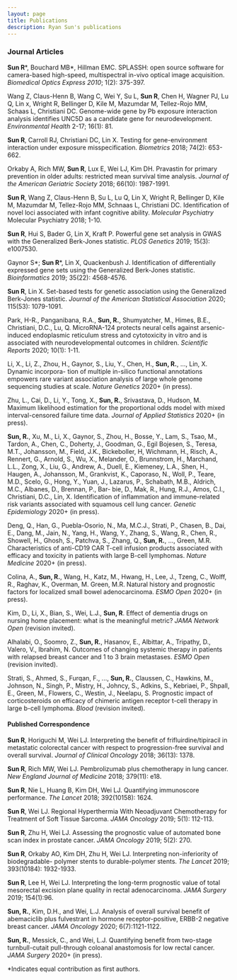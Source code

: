 ```yaml
---
layout: page
title: Publications
description: Ryan Sun's publications
---
```



### <a name="articles"></a>Journal Articles

**Sun R**\*, Bouchard MB\*, Hillman EMC.
SPLASSH: open source software for camera-based high-speed, multispectral in-vivo optical image acquisition. 
*Biomedical Optics Express 2010*; 1(2): 375-397.

Wang Z, Claus-Henn B, Wang C, Wei Y, Su L, **Sun R**, Chen H, Wagner PJ, Lu Q, Lin x, Wright R, Bellinger D, Kile M, Mazumdar M, Tellez-Rojo MM, Schaas L, Christiani DC. 
Genome-wide gene by Pb exposure interaction analysis identifies UNC5D as a candidate gene for neurodevelopment.
*Environmental Health* 2-17; 16(1): 81.

**Sun R**, Carroll RJ, Christiani DC, Lin X. Testing for gene-environment interaction under exposure misspecification.
*Biometrics* 2018; 74(2): 653-662.

Orkaby A, Rich MW, **Sun R**, Lux E, Wei LJ, Kim DH. Pravastin for primary prevention in older adults: restricted mean survival time analysis. 
*Journal of the American Geriatric Society* 2018; 66(10): 1987-1991.

**Sun R**, Wang Z, Claus-Henn B, Su L, Lu Q, Lin X, Wright R, Bellinger D, Kile M, Mazumdar M, Tellez-Rojo MM, Schnaas L, Christiani DC. 
Identification of novel loci associated with infant cognitive ability. 
*Molecular Psychiatry* Molecular Psychiatry 2018; 1-10.

**Sun R**, Hui S, Bader G, Lin X, Kraft P.
Powerful gene set analysis in GWAS with the Generalized Berk-Jones statistic.
*PLOS Genetics* 2019; 15(3): e1007530.

Gaynor S\*; **Sun R**\*, Lin X, Quackenbush J. Identification of differentially expressed gene sets using the Generalized Berk-Jones statistic.
*Bioinformatics* 2019; 35(22): 4568-4576.

**Sun R**, Lin X. Set-based tests for genetic association using the Generalized Berk-Jones statistic.
*Journal of the American Statistical Association* 2020; 115(53): 1079-1091.

Park, H-R., Panganibana, R.A., **Sun, R.**, Shumyatcher, M., Himes, B.E., Christiani, D.C., Lu, Q. 
MicroRNA-124 protects neural cells against arsenic-induced endoplasmic reticulum stress and cytotoxicity in vitro and is associated with neurodevelopmental outcomes in children. *Scientific Reports* 2020; 10(1): 1-11.

Li, X., Li, Z., Zhou, H., Gaynor, S., Liu, Y., Chen, H., **Sun, R.**, ..., Lin, X.
Dynamic incorpora- tion of multiple in-silico functional annotations empowers rare variant association analysis of large whole genome sequencing studies at scale. *Nature Genetics* 2020+ (in press).

Zhu, L., Cai, D., Li, Y., Tong, X., **Sun, R.**, Srivastava, D., Hudson, M. 
Maximum likelihood estimation for the proportional odds model with mixed interval-censored failure time data. *Journal of Applied Statistics* 2020+ (in press).

**Sun, R.**, Xu, M., Li, X., Gaynor, S., Zhou, H., Bosse, Y., Lam, S., Tsao, M., Tardon, A., Chen, C., Doherty, J., Goodman, G., Egil Bojesen, S., Teresa, M.T., Johansson, M., Field, J.K., Bickeboller, H, Wichmann, H., Risch, A., Rennert, G., Arnold, S., Wu, X., Melander, O., Brunnstrom, H., Marchand, L.L., Zong, X., Liu, G., Andrew, A., Duell, E., Kiemeney, L.A., Shen, H., Haugen, A., Johansson, M., Grankvist, K., Caporaso, N., Woll, P., Teare, M.D., Scelo, G., Hong, Y., Yuan, J., Lazarus, P., Schabath, M.B., Aldrich, M.C., Albanes, D., Brennan, P., Bar- bie, D., Mak, R., Hung, R.J., Amos, C.I., Christiani, D.C., Lin, X.
Identification of inflammation and immune-related risk variants associated with squamous cell lung cancer. *Genetic Epidemiology* 2020+ (in press).

Deng, Q., Han, G., Puebla-Osorio, N., Ma, M.C.J., Strati, P., Chasen, B., Dai, E., Dang, M., Jain, N., Yang, H., Wang, Y., Zhang, S., Wang, R., Chen, R., Showell, H., Ghosh, S., Patchva, S., Zhang, Q., **Sun, R.**, ..., Green, M.R.
Characteristics of anti-CD19 CAR T-cell infusion products associated with efficacy and toxicity in patients with large B-cell lymphomas. *Nature Medicine* 2020+ (in press).

Colina, A., **Sun, R.**, Wang, H., Katz, M., Hwang, H., Lee, J., Tzeng, C., Wolff, R., Raghav, K., Overman, M. Green, M.R. 
Natural history and prognostic factors for localized small bowel adenocarcinoma. *ESMO Open* 2020+ (in press).

Kim, D., Li, X., Bian, S., Wei, L.J., **Sun, R**. 
Effect of dementia drugs on nursing home placement: what is the meaningful metric? *JAMA Network Open* (revision invited).

Alhalabi, O., Soomro, Z., **Sun, R.**, Hasanov, E., Albittar, A., Tripathy, D., Valero, V., Ibrahim, N.
Outcomes of changing systemic therapy in patients with relapsed breast cancer and 1 to 3 brain metastases. *ESMO Open* (revision invited).

Strati, S., Ahmed, S., Furqan, F., ..., **Sun, R.**, Claussen, C., Hawkins, M., Johnson, N., Singh, P., Mistry, H., Johncy, S., Adkins, S., Kebriaei, P., Shpall, E., Green, M., Flowers, C., Westin, J., Neelapu, S. 
Prognostic impact of corticosteroids on efficacy of chimeric antigen receptor t-cell therapy in large b-cell lymphoma. *Blood* (revision invited).

#### Published Correspondence

**Sun R**, Horiguchi M, Wei LJ.
Interpreting the benefit of frifluirdine/tipiracil in metastatic colorectal cancer with respect to progression-free survival and overall survival.
*Journal of Clinical Oncology* 2018; 36(13): 1378.

**Sun R**, Rich MW, Wei LJ.  Pembrolizumab plus chemotherapy in lung cancer.
*New England Journal of Medicine* 2018; 379(11): e18.

**Sun R**, Nie L, Huang B, Kim DH, Wei LJ. Quantifying immunoscore performance.
*The Lancet* 2018; 392(10158): 1624.

**Sun R**, Wei LJ. Regional Hyperthermia With Neoadjuvant Chemotherapy for Treatment of Soft Tissue Sarcoma.
*JAMA Oncology* 2019; 5(1): 112-113.

**Sun R**, Zhu H, Wei LJ. Assessing the prognostic value of automated bone scan index in prostate cancer.
*JAMA Oncology* 2019; 5(2): 270.

**Sun R**, Orkaby AO, Kim DH, Zhu H, Wei LJ. Interpreting non-inferiority of biodegradable- polymer stents to durable-polymer stents.
*The Lancet* 2019; 393(10184): 1932-1933.

**Sun R**, Lee H, Wei LJ. Interpreting the long-term prognostic value of total mesorectal excision plane quality in rectal adenocarcinoma.
*JAMA Surgery* 2019; 154(1):96.

**Sun, R.**, Kim, D.H., and Wei, L.J. Analysis of overall survival benefit of abemaciclib plus fulvestrant in hormone receptor-positive, ERBB-2 negative breast cancer. 
*JAMA Oncology* 2020; 6(7):1121-1122.

**Sun, R.**, Messick, C., and Wei, L.J. Quantifying benefit from two-stage turnbull-cutait pull-through coloanal anastomosis for low rectal cancer. 
*JAMA Surgery* 2020+ (in press).

\*Indicates equal contribution as first authors.










